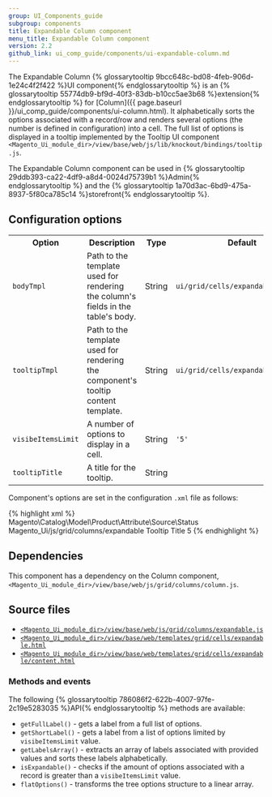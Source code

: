 ```yaml
---
group: UI_Components_guide
subgroup: components
title: Expandable Column сomponent
menu_title: Expandable Column component
version: 2.2
github_link: ui_comp_guide/components/ui-expandable-column.md
---
```


The Expandable Column {% glossarytooltip 9bcc648c-bd08-4feb-906d-1e24c4f2f422 %}UI component{% endglossarytooltip %} is an {% glossarytooltip 55774db9-bf9d-40f3-83db-b10cc5ae3b68 %}extension{% endglossarytooltip %} for [Column]({{ page.baseurl }}/ui_comp_guide/components/ui-column.html). It alphabetically sorts the options associated with a record/row and renders several options (the number is defined in configuration) into a cell. The full list of options is displayed in a tooltip implemented by the Tooltip UI component `<Magento_Ui_module_dir>/view/base/web/js/lib/knockout/bindings/tooltip.js`.

The Expandable Column component can be used in {% glossarytooltip 29ddb393-ca22-4df9-a8d4-0024d75739b1 %}Admin{% endglossarytooltip %} and the {% glossarytooltip 1a70d3ac-6bd9-475a-8937-5f80ca785c14 %}storefront{% endglossarytooltip %}.

## Configuration options
<table>
    <tr>
        <th>Option</th>
        <th>Description</th>
        <th>Type</th>
        <th>Default</th>
    </tr>
    <tr>
        <td><code>bodyTmpl</code></td>
        <td>Path to the template used for rendering the column's fields in the table's body.</td>
        <td>String</td>
        <td><code>ui/grid/cells/expandable</code></td>
    </tr>
    <tr>
        <td><code>tooltipTmpl</code></td>
        <td>Path to the template used for rendering the component's tooltip content template.</td>
        <td>String</td>
        <td><code>ui/grid/cells/expandable/content</code></td>
    </tr>
    <tr>
        <td><code>visibeItemsLimit</code></td>
        <td>A number of options to display in a cell.</td>
        <td>String</td>
        <td><code>'5'</code></td>
    </tr>
    <tr>
        <td><code>tooltipTitle</code></td>
        <td>A title for the tooltip.</td>
        <td>String</td>
        <td></td>
    </tr>
</table>

Component's options are set in the configuration `.xml` file as follows:

{% highlight xml %}
<column name="ids" class="Magento\Ui\Component\MassAction\Columns\Column">
    <argument name="data" xsi:type="array">
        <item name="options" xsi:type="object">Magento\Catalog\Model\Product\Attribute\Source\Status</item>
        <item name="config" xsi:type="array">
            <item name="component" xsi:type="string">Magento_Ui/js/grid/columns/expandable</item>
            <item name="tooltipTitle" xsi:type="string">Tooltip Title</item>
            <item name="visibeItemsLimit" xsi:type="number">5</item>
        </item>
    </argument>
</column>
{% endhighlight %}

## Dependencies

This component has a dependency on the Column component, `<Magento_Ui_module_dir>/view/base/web/js/grid/columns/column.js`.

## Source files

- [`<Magento_Ui_module_dir>/view/base/web/js/grid/columns/expandable.js`](https://github.com/magento/magento2/blob/2.2/app/code/Magento/Ui/view/base/web/js/grid/columns/expandable.js)
- [`<Magento_Ui_module_dir>/view/base/web/templates/grid/cells/expandable.html`](https://github.com/magento/magento2/blob/2.2/app/code/Magento/Ui/view/base/web/templates/grid/cells/expandable.html)
- [`<Magento_Ui_module_dir>/view/base/web/templates/grid/cells/expandable/content.html`](https://github.com/magento/magento2/blob/2.2/app/code/Magento/Ui/view/base/web/templates/grid/cells/expandable/content.html)


### Methods and events

The following {% glossarytooltip 786086f2-622b-4007-97fe-2c19e5283035 %}API{% endglossarytooltip %} methods are available:

- `getFullLabel()` - gets a label from a full list of options.
- `getShortLabel()` - gets a label from a list of options limited by `visibeItemsLimit` value.
- `getLabelsArray()` - extracts an array of labels associated with provided values and sorts these labels alphabetically.
- `isExpandable()` - checks if the amount of options associated with a record is greater than a `visibeItemsLimit` value.
- `flatOptions()` - transforms the tree options structure to a linear array.
